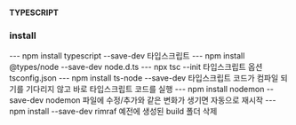 #### TYPESCRIPT
### install
--- npm install typescript --save-dev 타입스크립트
--- npm install @types/node --save-dev node.d.ts 
--- npx tsc --init 타입스크립트 옵션 tsconfig.json
--- npm install ts-node --save-dev 타입스크립트 코드가 컴파일 되기를 기다리지 않고 바로 타입스크립트 코드를 실행
--- npm install nodemon --save-dev nodemon 파일에 수정/추가와 같은 변화가 생기면 자동으로 재시작
--- npm install --save-dev rimraf 예전에 생성된 build 폴더 삭제
